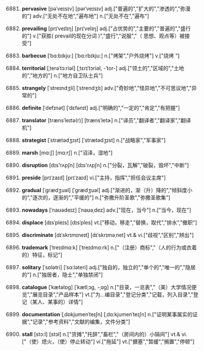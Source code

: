 6881. **pervasive**
[pəˈveɪsɪv]  [pərˈveɪsɪv]
adj.["普遍的","扩大的","渗透的","弥漫的"]  adv.["无处不在地","遍布地"]  n.["无处不在","遍布"]  

6882. **prevailing**
[prɪˈveɪlɪŋ]  [prɪˈvelɪŋ]
adj.["占优势的","主要的","普遍的","盛行的"]  v.["获胜( prevail的现在分词 )","盛行","说服","（ 思想、观点等）被接受"]  

6883. **barbecue**
[ˈbɑ:bɪkju:]  [ˈbɑ:rbɪkju:]
n.["烤架","户外烧烤"]  v.["烧烤 "]  

6884. **territorial**
[ˌterəˈtɔ:riəl]  [ˌtɛrɪˈtɔriəl, -ˈtor-]
adj.["领土的","区域的","土地的","地方的"]  n.["地方自卫队士兵"]  

6885. **strangely**
[ˈstreɪndʒli]  [ˈstrendʒlɪ]
adv.["奇妙地","怪异地","不可思议地","异常的"]  

6886. **definite**
[ˈdefɪnət]  [ˈdɛfənɪt]
adj.["明确的","一定的","肯定","有把握"]  

6887. **translator**
[trænsˈleɪtə(r)]  [trænsˈletɚ]
n.["译员","翻译者","翻译家","翻译机"]  

6888. **strategist**
[ˈstrætədʒɪst]  [ˈstrætədʒɪst]
n.["战略家","军事家"]  

6889. **marsh**
[mɑ:ʃ]  [mɑ:rʃ]
n.["沼泽，湿地"]  

6890. **disruption**
[dɪs'rʌpʃn]  [dɪs'rʌpʃn]
n.["分裂，瓦解","破裂，毁坏","中断"]  

6891. **preside**
[prɪˈzaɪd]  [prɪˈzaɪd]
vi.["主持，指挥","担任会议主席"]  

6892. **gradual**
[ˈgrædʒuəl]  [ˈɡrædʒuəl]
adj.["渐进的，渐（升）降的","倾斜度小的","逐次的，逐渐的","平缓的"]  n.["弥撒升阶圣歌","弥撒圣歌集"]  

6893. **nowadays**
[ˈnaʊədeɪz]  [ˈnaʊəˌdez]
adv.["现在，当今"]  n.["当今，现在"]  

6894. **displace**
[dɪsˈpleɪs]  [dɪsˈples]
vt.["移动，移走","替换，取代","排水","撤职"]  

6895. **discriminate**
[dɪˈskrɪmɪneɪt]  [dɪˈskrɪməˌnet]
vt.& vi.["歧视","区别","辨出"]  

6896. **trademark**
[ˈtreɪdmɑ:k]  [ˈtreɪdmɑ:rk]
n.["（注册）商标","（人的行为或衣着的）特征，标记"]  

6897. **solitary**
[ˈsɒlətri]  [ˈsɑ:ləteri]
adj.["独自的，独立的","单个的","唯一的","隐居的"]  n.["独居者，隐士","单独禁闭"]  

6898. **catalogue**
[ˈkætəlɒg]  [ˈkætlˌɔɡ, -ˌɑɡ]
n.["目录，一览表","（美）大学情况便览","展览目录","产品样本"]  vt.["为…编目录","登记分类","记载，列入目录","登记（某人、某事的）详情"]  

6899. **documentation**
[ˌdɒkjumenˈteɪʃn]  [ˌdɑ:kjumenˈteɪʃn]
n.["证明某事属实的证据","记录","参考资料","文献的编集，文件分类"]  

6900. **stall**
[stɔ:l]  [stɔl]
n.["货摊","托辞","畜栏","（房间内的）小隔间"]  vt.& vi.["（使）熄火，（使）停止转动"]  vi.["拖延"]  vt.["搪塞","暂缓","搁置","停顿"]  

